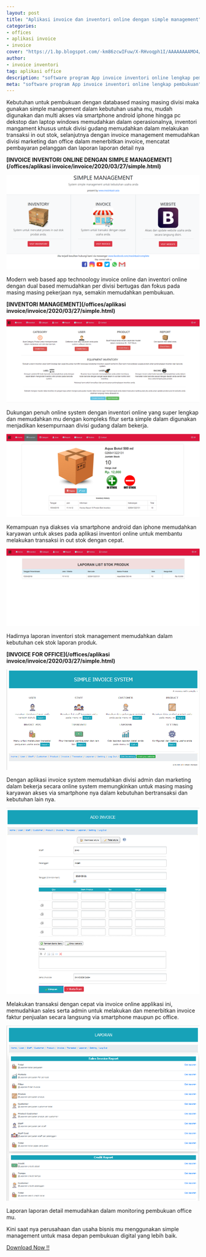 ```yaml
---
layout: post
title: "Aplikasi invoice dan inventori online dengan simple management"
categories: 
- offices
- aplikasi invoice
- invoice
cover: "https://1.bp.blogspot.com/-km86zcwIFuw/X-RHvoqph1I/AAAAAAAAMO4/dqAdN4NYHCMdSfpcA73GTY5CUXcUFGb1ACLcBGAsYHQ/s1366/software%2Baplikasi%2Bsystem%2Binvoice%2Bstock%2Binventory2.jpg"
author:
- invoice inventori
tag: aplikasi office
description: "software program App invoice inventori online lengkap pembukuan"
meta: "software program App invoice inventori online lengkap pembukuan"
---
```

Kebutuhan untuk pembukuan dengan databased masing masing divisi maka gunakan simple management dalam kebutuhan usaha mu, mudah digunakan dan multi akses via smartphone android iphone hingga pc dekstop dan laptop windows memudahkan dalam operasionalnya, inventori mangament khusus untuk divisi gudang memudahkan dalam melakukan transaksi in out stok, selanjutnya dengan invoice management memudahkan divisi marketing dan office dalam menerbitkan invoice, mencatat pembayaran pelanggan dan laporan laporan detail nya

**[INVOICE INVENTORI ONLINE DENGAN SIMPLE MANAGEMENT](/offices/aplikasi invoice/invoice/2020/03/27/simple.html)**

 ![aplikasi invoice inventori online](/assets/img/software-stok-inventory-dan-invoice-simple-management.png)

Modern web based app technoology invoice online dan inventori online dengan dual based memudahkan per divisi bertugas dan fokus pada masing masing pekerjaan nya, semakin memudahkan pembukuan.


**[INVENTORI MANAGEMENT](/offices/aplikasi invoice/invoice/2020/03/27/simple.html)**

 ![aplikasi inventori stok online](/assets/img/inventory.png)

Dukungan penuh online system dengan inventori online yang super lengkap dan memudahkan mu dengan kompleks fitur serta simple dalam digunakan menjadikan kesempurnaan divisi gudang dalam bekerja.

 ![transaksi stok in out stok](/assets/img/inventory1.png)

Kemampuan nya diakses via smartphone android dan iphone memudahkan karyawan untuk akses pada aplikasi inventori online untuk membantu melakukan transaksi in out stok dengan cepat.

 ![laporan inventori stok](/assets/img/inventory2.png)

Hadirnya laporan inventori stok management memudahkan dalam kebutuhan cek stok laporan produk.


**[INVOICE FOR OFFICE](/offices/aplikasi invoice/invoice/2020/03/27/simple.html)**

 ![aplikasi invoice online](/assets/img/invoice.png)

Dengan aplikasi invoice system memudahkan divisi admin dan marketing dalam bekerja secara online system memungkinkan untuk masing masing karyawan akses via smartphone nya dalam kebutuhan bertransaksi dan kebutuhan lain nya.

 ![aplikasi invoice online](/assets/img/invoice1.png)

Melakukan transaksi dengan cepat via invoice online applikasi ini, memudahkan sales serta admin untuk melakukan dan menerbitkan invoice faktur penjualan secara langsung via smartphone maupun pc office.

 ![aplikasi invoice online](/assets/img/invoice3.png)

Laporan laporan detail memudahkan dalam monitoring pembukuan office mu.


Kini saat nya perusahaan dan usaha bisnis mu menggunakan simple management untuk masa depan pembukuan digital yang lebih baik.

 [Download Now !!](https://mesinkasir.github.io/e-catalog/SIMPLE%20MANAGEMENT%20APP.pdf)